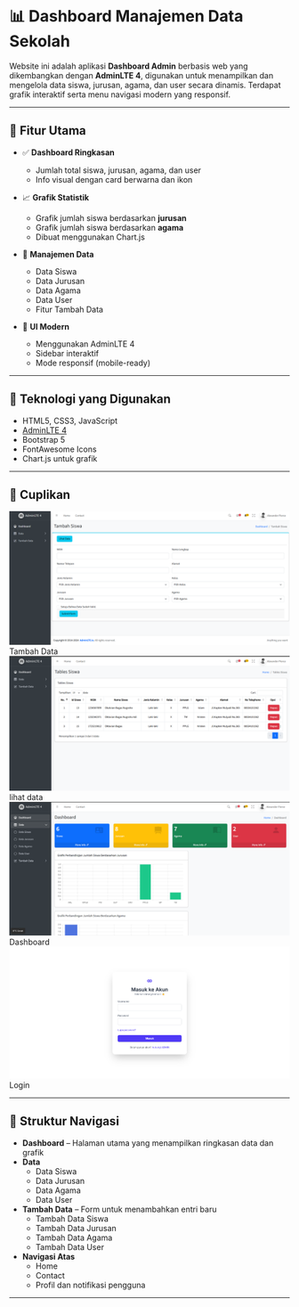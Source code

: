 # 📊 Dashboard Manajemen Data Sekolah

Website ini adalah aplikasi **Dashboard Admin** berbasis web yang dikembangkan dengan **AdminLTE 4**, digunakan untuk menampilkan dan mengelola data siswa, jurusan, agama, dan user secara dinamis. Terdapat grafik interaktif serta menu navigasi modern yang responsif.

---

## 🎯 Fitur Utama

- ✅ **Dashboard Ringkasan**

  - Jumlah total siswa, jurusan, agama, dan user
  - Info visual dengan card berwarna dan ikon

- 📈 **Grafik Statistik**

  - Grafik jumlah siswa berdasarkan **jurusan**
  - Grafik jumlah siswa berdasarkan **agama**
  - Dibuat menggunakan Chart.js

- 📁 **Manajemen Data**

  - Data Siswa
  - Data Jurusan
  - Data Agama
  - Data User
  - Fitur Tambah Data

- 🎨 **UI Modern**
  - Menggunakan AdminLTE 4
  - Sidebar interaktif
  - Mode responsif (mobile-ready)

---

## 🧱 Teknologi yang Digunakan

- HTML5, CSS3, JavaScript
- [AdminLTE 4](https://adminlte.io)
- Bootstrap 5
- FontAwesome Icons
- Chart.js untuk grafik

---

## 📸 Cuplikan

![Screenshot](./img.md/image.png)
Tambah Data
![Screenshot](./img.md/image2.png)
lihat data
![Screenshot](./img.md/image3.png)
Dashboard
![Screenshot](./img.md/image4.png)
Login

---

## 📂 Struktur Navigasi

- **Dashboard** – Halaman utama yang menampilkan ringkasan data dan grafik
- **Data**
  - Data Siswa
  - Data Jurusan
  - Data Agama
  - Data User
- **Tambah Data** – Form untuk menambahkan entri baru
  - Tambah Data Siswa
  - Tambah Data Jurusan
  - Tambah Data Agama
  - Tambah Data User
- **Navigasi Atas**
  - Home
  - Contact
  - Profil dan notifikasi pengguna

---
